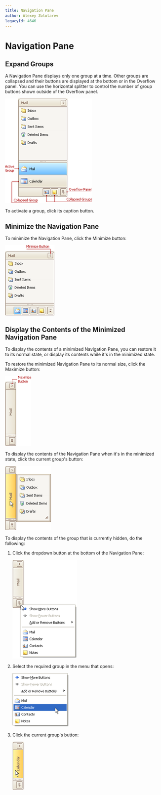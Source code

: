 ```yaml
---
title: Navigation Pane
author: Alexey Zolotarev
legacyId: 4646
---
```

# Navigation Pane
## Expand Groups
A Navigation Pane displays only one group at a time. Other groups are collapsed and their buttons are displayed at the bottom or in the Overflow panel. You can use the horizontal splitter to control the number of group buttons shown outside of the Overflow panel.

![EU_XtraNavBar_NavPaneView](../../images/img7580.png)

To activate a group, click its caption button.

## Minimize the Navigation Pane
To minimize the Navigation Pane, click the Minimize button:

![EU_XtraNavBar_NavPaneView_MinimizeButton](../../images/img7581.png)

## Display the Contents of the Minimized Navigation Pane
To display the contents of a minimized Navigation Pane, you can restore it to its normal state, or display its contents while it's in the minimized state.

To restore the minimized Navigation Pane to its normal size, click the Maximize button:

![EU_XtraNavBar_NavPaneView_MaximizeButton](../../images/img7582.png)

To display the contents of the Navigation Pane when it's in the minimized state, click the current group's button:

![EU_XtraNavBar_NavPaneView_MinimizedState_ClickGroupButtons](../../images/img7584.png)

To display the contents of the group that is currently hidden, do the following:
1. Click the dropdown button at the bottom of the Navigation Pane:
	
	![EU_XtraNavBar_NavPaneView_MinimizedState_ClickDropDownButton](../../images/img7585.png)
2. Select the required group in the menu that opens:
	
	![EU_XtraNavBar_NavPaneView_MinimizedState_SelectCollapsedGroup](../../images/img7586.png)
3. Click the current group's button:
	
	![EU_XtraNavBar_NavPaneView_MinimizedState_ClickAnotherGroupButton](../../images/img7587.png)